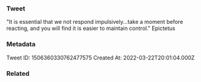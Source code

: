 ### Tweet
"It is essential that we not respond impulsively...take a moment before reacting, and you will find it is easier to maintain control." Epictetus

### Metadata
Tweet ID: 1506360330762477575
Created At: 2022-03-22T20:01:04.000Z

### Related

